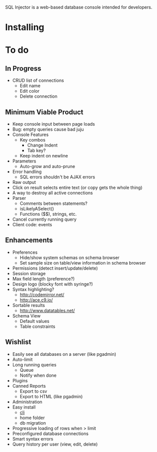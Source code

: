 SQL Injector is a web-based database console intended for developers.  

Installing
==========

To do
====
## In Progress
* CRUD list of connections
  * Edit name
  * Edit color
  * Delete connection

## Minimum Viable Product

* Keep console input between page loads
* Bug: empty queries cause bad juju
* Console Features
  * Key combos
    * Change Indent
    * Tab key?
  * Keep indent on newline
* Parameters
  * Auto-grow and auto-prune
* Error handling
  * SQL errors shouldn't be AJAX errors
* Raw output
* Click on result selects entire text (or copy gets the whole thing)
* A way to destroy all active connections
* Parser
  * Comments between statements?
  * isLikelyASelect()
  * Functions ($$), strings, etc.
* Cancel currently running query
* Client code: events

## Enhancements
* Preferences
  * Hide/show system schemas on schema browser
  * Set sample size on table/view information in schema browser
* Permissions (detect insert/update/delete)
* Session storage
* Max field length (preference?)
* Design logo (blocky font with syringe?)
* Syntax highlighting?
  * http://codemirror.net/
  * http://ace.c9.io/
* Sortable results
  * http://www.datatables.net/
* Schema View
  * Default values
  * Table constraints

## Wishlist  
* Easily see all databases on a server (like pgadmin)
* Auto-limit
* Long running queries
  * Queue
  * Notify when done
* Plugins
* Canned Reports
  * Export to csv
  * Export to HTML (like pgadmin)
* Administration
* Easy install
  * [cli](https://github.com/rlidwka/sinopia/blob/master/lib/cli.js)
  * home folder
  * db migration
* Progressive loading of rows when > limit
* Preconfigured database connections
* Smart syntax errors
* Query history per user (view, edit, delete)
